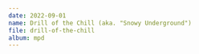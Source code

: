 ```yaml
---
date: 2022-09-01
name: Drill of the Chill (aka. "Snowy Underground")
file: drill-of-the-chill
album: mpd
---
```


<!-- Trzynasty utwór dla wtedy wciąz niewycofanego projektu gry Bitrium. Podobnie jak reszta "śnieżnych" utworów zawiera elektryczne pianino i fragmenty motywu z "Frozen Ravage", lecz tym razem z bardziej marszową melodią również wymyśloną na pianinie. Utwór staje się szczególnie ekspresywny po 2:26 i pozostaje taki do końca (podoba mi się zwłaszcza końcówka z pianinem), lecz obawiam się, że przejście do tego momentu jest raczej nużące i niezadowalające. -->
